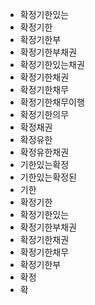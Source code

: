 - 확정기한있는
- 확정기한
- 확정기한부
- 확정기한부채권
- 확정기한있는채권
- 확정기한채권
- 확정기한채무
- 확정기한채무이행
- 확정기한의무
- 확정채권
- 확정유한
- 확정유한채권
- 기한있는확정
- 기한있는확정된
- 기한
- 확정기한
- 확정기한있는
- 확정기한부채권
- 확정기한채권
- 확정기한채무
- 확정기한부
- 확정
- 확
